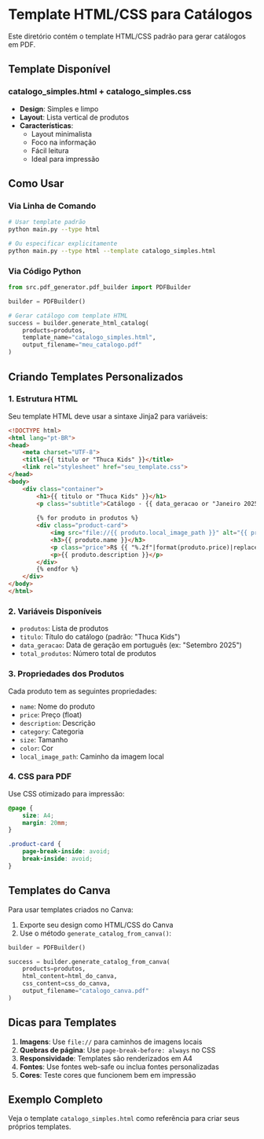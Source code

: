 # Template HTML/CSS para Catálogos

Este diretório contém o template HTML/CSS padrão para gerar catálogos em PDF.

## Template Disponível

### catalogo_simples.html + catalogo_simples.css
- **Design**: Simples e limpo
- **Layout**: Lista vertical de produtos
- **Características**:
  - Layout minimalista
  - Foco na informação
  - Fácil leitura
  - Ideal para impressão

## Como Usar

### Via Linha de Comando
```bash
# Usar template padrão
python main.py --type html

# Ou especificar explicitamente
python main.py --type html --template catalogo_simples.html
```

### Via Código Python
```python
from src.pdf_generator.pdf_builder import PDFBuilder

builder = PDFBuilder()

# Gerar catálogo com template HTML
success = builder.generate_html_catalog(
    products=produtos,
    template_name="catalogo_simples.html",
    output_filename="meu_catalogo.pdf"
)
```

## Criando Templates Personalizados

### 1. Estrutura HTML
Seu template HTML deve usar a sintaxe Jinja2 para variáveis:

```html
<!DOCTYPE html>
<html lang="pt-BR">
<head>
    <meta charset="UTF-8">
    <title>{{ titulo or "Thuca Kids" }}</title>
    <link rel="stylesheet" href="seu_template.css">
</head>
<body>
    <div class="container">
        <h1>{{ titulo or "Thuca Kids" }}</h1>
        <p class="subtitle">Catálogo - {{ data_geracao or "Janeiro 2025" }}</p>
        
        {% for produto in produtos %}
        <div class="product-card">
            <img src="file://{{ produto.local_image_path }}" alt="{{ produto.name }}">
            <h3>{{ produto.name }}</h3>
            <p class="price">R$ {{ "%.2f"|format(produto.price)|replace(".", ",") }}</p>
            <p>{{ produto.description }}</p>
        </div>
        {% endfor %}
    </div>
</body>
</html>
```

### 2. Variáveis Disponíveis
- `produtos`: Lista de produtos
- `titulo`: Título do catálogo (padrão: "Thuca Kids")
- `data_geracao`: Data de geração em português (ex: "Setembro 2025")
- `total_produtos`: Número total de produtos

### 3. Propriedades dos Produtos
Cada produto tem as seguintes propriedades:
- `name`: Nome do produto
- `price`: Preço (float)
- `description`: Descrição
- `category`: Categoria
- `size`: Tamanho
- `color`: Cor
- `local_image_path`: Caminho da imagem local

### 4. CSS para PDF
Use CSS otimizado para impressão:
```css
@page {
    size: A4;
    margin: 20mm;
}

.product-card {
    page-break-inside: avoid;
    break-inside: avoid;
}
```

## Templates do Canva

Para usar templates criados no Canva:

1. Exporte seu design como HTML/CSS do Canva
2. Use o método `generate_catalog_from_canva()`:

```python
builder = PDFBuilder()

success = builder.generate_catalog_from_canva(
    products=produtos,
    html_content=html_do_canva,
    css_content=css_do_canva,
    output_filename="catalogo_canva.pdf"
)
```

## Dicas para Templates

1. **Imagens**: Use `file://` para caminhos de imagens locais
2. **Quebras de página**: Use `page-break-before: always` no CSS
3. **Responsividade**: Templates são renderizados em A4
4. **Fontes**: Use fontes web-safe ou inclua fontes personalizadas
5. **Cores**: Teste cores que funcionem bem em impressão

## Exemplo Completo

Veja o template `catalogo_simples.html` como referência para criar seus próprios templates.
